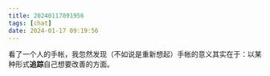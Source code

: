 ```yaml
---
title: 20240117091956
tags: [chat]
date: 2024-01-17 09:19:56
---
```

看了一个人的手帐，我忽然发现（不如说是重新想起）手帐的意义其实在于：以某种形式**追踪**自己想要改善的方面。